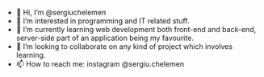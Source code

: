 - 👋 Hi, I’m @sergiuchelemen
- 👀 I’m interested in programming and IT related stuff.
- 🌱 I’m currently learning web development both front-end and back-end, server-side part of an application being my favourite.
- 💞️ I’m looking to collaborate on any kind of project which involves learning.
- 📫 How to reach me: instagram @sergiu.chelemen

<!---
sergiuchelemen/sergiuchelemen is a ✨ special ✨ repository because its `README.md` (this file) appears on your GitHub profile.
You can click the Preview link to take a look at your changes.
--->
